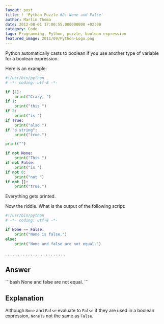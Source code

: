 ```yaml
---
layout: post
title: ! 'Python Puzzle #2: None and False'
author: Martin Thoma
date: 2012-08-01 17:00:55.000000000 +02:00
category: Code
tags: Programming, Python, puzzle, boolean expression
featured_image: 2011/09/Python-Logo.png
---
```

Python automatically casts to boolean if you use another type of variable for a boolean expression.

Here is an example:
```python
#!/usr/bin/python
# -*- coding: utf-8 -*-

if [1]:
    print("Crazy, ")
if 1:
    print("this ")
if 2:
    print("is ")
if True:
    print("also ")
if "a string":
    print("true.")

print("")

if not None:
    print("This ")
if not False:
    print("is ")
if not 0:
    print("not ")
if not []:
    print("true.")
```

Everything gets printed.

Now the riddle. What is the output of the following script:
```python
#!/usr/bin/python
# -*- coding: utf-8 -*-

if None == False:
    print("None is false.")
else:
    print("None and false are not equal.")
```

.
.
.
.
.
.
.
.
.
.
.
.
.
.
.
.
.
.
.
.
.
.
.
.

<h2>Answer</h2>
```bash
None and false are not equal.
```

<h2>Explanation</h2>
Although <code>None</code> and <code>False</code> evaluate to <code>False</code> if they are used in a boolean expression, <code>None</code> is not the same as <code>False</code>.
